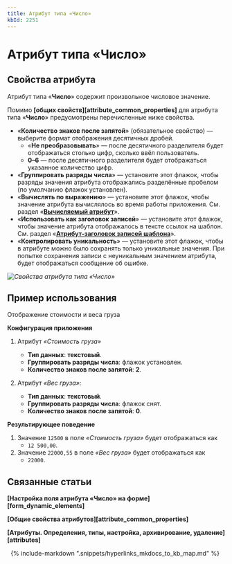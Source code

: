 ```yaml
---
title: Атрибут типа «Число»
kbId: 2251
---
```


# Атрибут типа «Число»

## Свойства атрибута

Атрибут типа «**Число**» содержит произвольное числовое значение.

Помимо **[общих свойств][attribute_common_properties]** для атрибута типа «**Число**» предусмотрены перечисленные ниже свойства.

- «**Количество знаков после запятой**» (обязательное свойство) — выберите формат отображения десятичных дробей.
    - «**Не преобразовывать**» — после десятичного разделителя будет отображаться столько цифр, сколько ввёл пользователь.
    - **0–6** — после десятичного разделителя будет отображаться указанное количество цифр.
- «**Группировать разряды числа**» — установите этот флажок, чтобы разряды значения атрибута отображались разделённые пробелом (по умолчанию флажок установлен).
- «**Вычислять по выражению**» — установите этот флажок, чтобы значение атрибута вычислялось во время работы приложения. См. раздел «**[Вычисляемый атрибут](https://kb.comindware.ru/article.php?id=2254)**».
- «**Использовать как заголовок записей**» — установите этот флажок, чтобы значение атрибута отображалось в тексте ссылок на шаблон. См. раздел «**[Атрибут-заголовок записей шаблона](https://kb.comindware.ru/article.php?id=2255)**».
- «**Контролировать уникальность**» — установите этот флажок, чтобы в атрибуте можно было сохранять только уникальные значения. При попытке сохранения записи с неуникальным значением атрибута, будет отображаться сообщение об ошибке.

_![Свойства атрибута типа «Число»](https://kb.comindware.ru/assets/attribute_number.png)_

## Пример использования

Отображение стоимости и веса груза

**Конфигурация приложения**

1. Атрибут *«Стоимость груза»*

    - **Тип данных**: **текстовый**.
    - **Группировать разряды числа**: флажок установлен.
    - **Количество знаков после запятой**: **2**.
2. Атрибут *«Вес груза»*:

    - **Тип данных**: **текстовый**.
    - **Группировать разряды числа**: флажок снят.
    - **Количество знаков после запятой**: **0**.

**Результирующее поведение**

1. Значение `12500` в поле *«Стоимость груза»* будет отображаться как
    - `12 500,00`.
2. Значение `22000,55` в поле *«Вес груза»* будет отображаться как
    - `22000`.

## Связанные статьи

**[Настройка поля атрибута «Число» на форме][form_dynamic_elements]**

**[Общие свойства атрибутов][attribute_common_properties]**

**[Атрибуты. Определения, типы, настройка, архивирование, удаление][attributes]**



 
{% include-markdown ".snippets/hyperlinks_mkdocs_to_kb_map.md" %}
